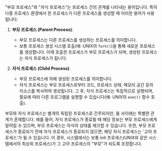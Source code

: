 "부모 프로세스"와 "자식 프로세스"는 프로세스 간의 관계를 나타내는 용어입니다. 특히 다중 프로세스 환경에서 한 프로세스가 다른 프로세스를 생성할 때 이러한 용어가 사용됩니다.

1. **부모 프로세스 (Parent Process)**:
    
    - 부모 프로세스는 다른 프로세스를 생성하는 프로세스를 의미합니다.
    - 보통 프로세스 생성 시스템 호출(예: UNIX의 `fork()`)을 통해 새로운 프로세스를 생성합니다. 이때 호출한 프로세스가 부모 프로세스가 되며, 생성된 프로세스는 자식 프로세스가 됩니다.
2. **자식 프로세스 (Child Process)**:
    
    - 부모 프로세스에 의해 생성된 프로세스를 의미합니다.
    - 자식 프로세스는 부모 프로세스로부터 코드, 프로세스 상태, 메모리 공간 등의 리소스를 복사하여 생성됩니다. 그 후, 자식 프로세스는 독립적으로 실행되며, 필요에 따라 다른 프로그램을 실행할 수 있습니다(예: UNIX의 `exec()` 함수 호출).

부모와 자식 프로세스는 별개의 독립된 프로세스로 간주되지만, 둘 사이에는 특별한 관계가 존재합니다. 예를 들어, 자식 프로세스가 종료될 때 해당 정보는 부모 프로세스에게 알려질 수 있으며, 부모 프로세스는 자식의 상태를 체크할 수 있습니다. 또한, 부모 프로세스가 종료되기 전에 자식 프로세스가 종료되지 않으면, 해당 자식 프로세스는 '고아 프로세스'가 될 수 있습니다. 이 경우, 시스템에서는 보통 init 프로세스(UNIX와 같은 시스템에서의 최상위 프로세스)가 그 고아 프로세스의 "부모"가 되도록 조정합니다.